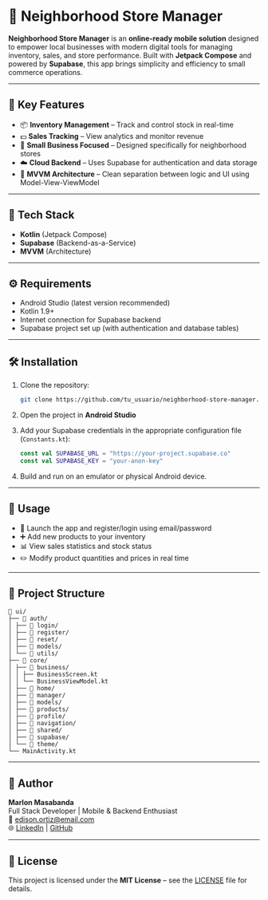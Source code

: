 # 📱 Neighborhood Store Manager

**Neighborhood Store Manager** is an **online-ready mobile solution** designed to empower local businesses with modern digital tools for managing inventory, sales, and store performance. Built with **Jetpack Compose** and powered by **Supabase**, this app brings simplicity and efficiency to small commerce operations.

---

## 🎯 Key Features

- 📦 **Inventory Management** – Track and control stock in real-time  
- 💵 **Sales Tracking** – View analytics and monitor revenue  
- 🏪 **Small Business Focused** – Designed specifically for neighborhood stores  
- ☁️ **Cloud Backend** – Uses Supabase for authentication and data storage  
- 🧠 **MVVM Architecture** – Clean separation between logic and UI using Model-View-ViewModel

---

## 🚀 Tech Stack

- **Kotlin** (Jetpack Compose)
- **Supabase** (Backend-as-a-Service)
- **MVVM** (Architecture)

---

## ⚙️ Requirements

- Android Studio (latest version recommended)
- Kotlin 1.9+
- Internet connection for Supabase backend
- Supabase project set up (with authentication and database tables)

---

## 🛠️ Installation

1. Clone the repository:
   ```bash
   git clone https://github.com/tu_usuario/neighborhood-store-manager.git
   ```

2. Open the project in **Android Studio**

3. Add your Supabase credentials in the appropriate configuration file (`Constants.kt`):
   ```kotlin
   const val SUPABASE_URL = "https://your-project.supabase.co"
   const val SUPABASE_KEY = "your-anon-key"
   ```

4. Build and run on an emulator or physical Android device.

---

## 🧪 Usage

- 📲 Launch the app and register/login using email/password
- ➕ Add new products to your inventory
- 📊 View sales statistics and stock status
- ✏️ Modify product quantities and prices in real time

---

## 📂 Project Structure

```
📁 ui/
├── 📁 auth/
│ ├── 📁 login/
│ ├── 📁 register/
│ ├── 📁 reset/
│ ├── 📁 models/
│ └── 📁 utils/
├── 📁 core/
│ ├── 📁 business/
│ │ ├── BusinessScreen.kt
│ │ └── BusinessViewModel.kt
│ ├── 📁 home/
│ ├── 📁 manager/
│ ├── 📁 models/
│ ├── 📁 products/
│ ├── 📁 profile/
│ ├── 📁 navigation/
│ ├── 📁 shared/
│ ├── 📁 supabase/
│ └── 📁 theme/
└── MainActivity.kt
```

---

## 👥 Author

**Marlon Masabanda**  
Full Stack Developer | Mobile & Backend Enthusiast  
📧 edison.ortiz@email.com  
🌐 [LinkedIn](https://www.linkedin.com/in/marlon-masabanda-6b4984239/) | [GitHub](https://github.com/YasArcher)

---

## 📄 License

This project is licensed under the **MIT License** – see the [LICENSE](LICENSE) file for details.
